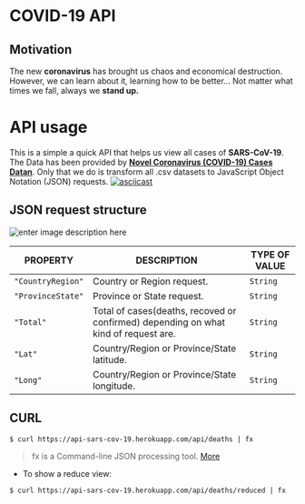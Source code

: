 # COVID-19 API 

## Motivation
The new **coronavirus** has brought us chaos and economical destruction. However, we can learn about it, learning how to be better...   Not matter what times we fall, always we **stand up.** 


# API usage

This is a simple a quick API that helps us view all cases of **SARS-CoV-19**.  The Data has been provided by  [**Novel Coronavirus (COVID-19) Cases Datan**](https://data.humdata.org/dataset/novel-coronavirus-2019-ncov-cases). Only that we do is transform all .csv datasets to JavaScript Object Notation (JSON) requests. 
[![asciicast](https://asciinema.org/a/WSKKykASBItrK8idSwjaxP050.svg)](https://asciinema.org/a/WSKKykASBItrK8idSwjaxP050)

## JSON request structure
![enter image description here](https://i.imgur.com/d6Xh3i6.png)

|         PROPERTY       |DESCRIPTION                      |TYPE OF VALUE                         |
|----------------|-------------------------------|-----------------------------|
| `"CountryRegion"`|        Country or Region  request.    |`String`           |
|`"ProvinceState"`          |Province or State request.           |`String`              |
|  `"Total"`        |Total of cases(deaths, recoved or confirmed) depending on what kind of request are. |`String`   |
|`"Lat"`          |Country/Region or Province/State latitude.|`String`|
|`"Long"`          |Country/Region or Province/State longitude.|`String`   |




## CURL 
	
    $ curl https://api-sars-cov-19.herokuapp.com/api/deaths | fx
    
   
   
> fx is a Command-line JSON processing tool. [More](https://github.com/antonmedv/fx)

 - To show a reduce view:

  `$ curl https://api-sars-cov-19.herokuapp.com/api/deaths/reduced | fx`

